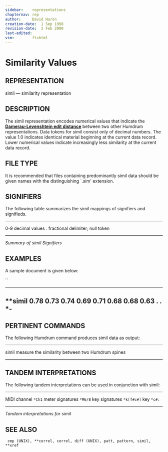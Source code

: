 ```yaml
---
sidebar:	representations
chapternav:	rep
author:		David Huron
creation-date:	1 Sep 1998
revision-date:	3 Feb 2000
last-edited:	
vim:		ft=html
---
```



Similarity Values
============================================

## REPRESENTATION ##

<span class="rep">simil</span> &mdash; similarity representation

## DESCRIPTION ##

The <span class="rep">simil</span> representation encodes numerical values that
indicate the [**Damerau-Levenshtein edit
distance**](../commands/simil.html#REFERENCES) between two other
Humdrum representations. Data tokens for <span class="rep">simil</span> consist only of
decimal numbers. The value 1.0 indicates identical material beginning
at the current data record. Lower numerical values indicate
increasingly less similarity at the current data record.

## FILE TYPE ##

It is recommended that files containing predominantly <span class="rep">simil</span> data
should be given names with the distinguishing \`.sim\' extension.

## SIGNIFIERS ##

The following table summarizes the <span class="rep">simil</span> mappings of
signifiers and signifieds.

----- ----------------------------------
0-9   decimal values
.     fractional delimiter; null token
----- ----------------------------------

*Summary of <span class="rep">simil</span> Signifiers*

## EXAMPLES ##

A sample document is given below:

``

-----------
\*\*simil
0.78
0.73
0.74
0.69
0.71
0.68
0.68
0.63
.
.
\*-
-----------

## PERTINENT COMMANDS ##

The following Humdrum command produces <span class="rep">simil</span> data as output:

-- ------------------------------------- ---------------------------------------------------
<span class="tool">simil</span>   measure the similarity between two Humdrum spines
-- ------------------------------------- ---------------------------------------------------

## TANDEM INTERPRETATIONS ##

The following tandem interpretations can be used in conjunction with
<span class="rep">simil</span>:

------------------ ------------
MIDI channel       `*Ch1`
meter signatures   `*M6/8`
key signatures     `*k[f#c#]`
key                `*c#:`
------------------ ------------

*Tandem interpretations for <span class="rep">simil</span>*

## SEE ALSO ##

` cmp (UNIX), **correl, correl, diff (UNIX), patt, pattern, simil, **xref`

